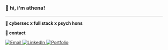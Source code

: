 ### 🤍 hi, i'm athena!
---
**🤖 cybersec x full stack x psych hons**
<br>

**📧 contact**

<p align="left">
  <a href="mailto:athenalee12345@gmail.com" target="_blank">
    <img src="https://img.shields.io/badge/Email-D14836?style=for-the-badge&logo=gmail&logoColor=white" alt="Email" />
  </a>
  <a href="https://linkedin.com/in/athena-leee" target="_blank">
    <img src="https://img.shields.io/badge/LinkedIn-0077B5?style=for-the-badge&logo=linkedin&logoColor=white" alt="LinkedIn" />
  </a>
  <a href="https://athenalee.framer.website/" target="_blank">
    <img src="https://img.shields.io/badge/Portfolio-000000?style=for-the-badge&logo=aboutdotme&logoColor=white" alt="Portfolio" />
  </a>
</p>
<br>
